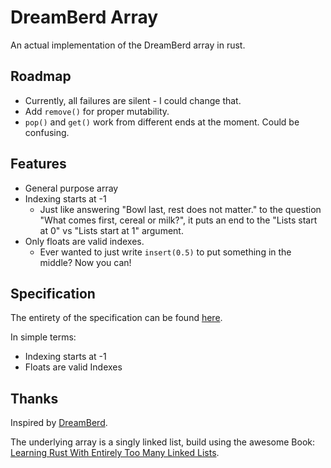 # DreamBerd Array
An actual implementation of the DreamBerd array in rust.

## Roadmap

- Currently, all failures are silent - I could change that.
- Add `remove()` for proper mutability.
- `pop()` and `get()` work from different ends at the moment. Could be confusing.

## Features

- General purpose array
- Indexing starts at -1
    - Just like answering "Bowl last, rest does not matter." to the question "What comes first, cereal or milk?", it puts an end to the "Lists start at 0" vs "Lists start at 1" argument.
- Only floats are valid indexes.
    - Ever wanted to just write `insert(0.5)` to put something in the middle? Now you can!

## Specification
The entirety of the specification can be found [here](https://github.com/TodePond/DreamBerd?tab=readme-ov-file#arrays).

In simple terms:

- Indexing starts at -1
- Floats are valid Indexes

## Thanks
Inspired by [DreamBerd](https://github.com/TodePond/DreamBerd).

The underlying array is a singly linked list, build using the awesome Book: [Learning Rust With Entirely Too Many Linked Lists](https://rust-unofficial.github.io/too-many-lists/second-final.html).

